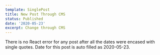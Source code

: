 ```yaml
---
template: SinglePost
title: New Post Through CMS
status: Published
date: '2020-05-23'
excerpt: Change through CMS
---
```

There is no React error for any post after all the dates were encased with single quotes. Date for this post is auto filled as 2020-05-23.
